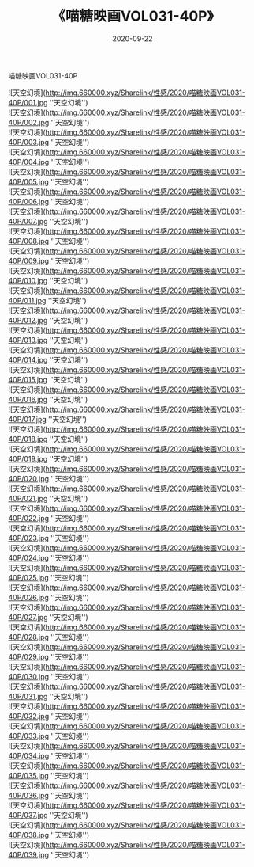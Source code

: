 ﻿---
layout: post
title:  《喵糖映画VOL031-40P》
date:   2020-09-22
img: http://img.660000.xyz/Sharelink/性感/2020/喵糖映画VOL031-40P/000.jpg
categories: [美女, 性感, 泳衣]
---

喵糖映画VOL031-40P



![天空幻境](http://img.660000.xyz/Sharelink/性感/2020/喵糖映画VOL031-40P/001.jpg ''天空幻境'') <br>
![天空幻境](http://img.660000.xyz/Sharelink/性感/2020/喵糖映画VOL031-40P/002.jpg ''天空幻境'') <br>
![天空幻境](http://img.660000.xyz/Sharelink/性感/2020/喵糖映画VOL031-40P/003.jpg ''天空幻境'') <br>
![天空幻境](http://img.660000.xyz/Sharelink/性感/2020/喵糖映画VOL031-40P/004.jpg ''天空幻境'') <br>
![天空幻境](http://img.660000.xyz/Sharelink/性感/2020/喵糖映画VOL031-40P/005.jpg ''天空幻境'') <br>
![天空幻境](http://img.660000.xyz/Sharelink/性感/2020/喵糖映画VOL031-40P/006.jpg ''天空幻境'') <br>
![天空幻境](http://img.660000.xyz/Sharelink/性感/2020/喵糖映画VOL031-40P/007.jpg ''天空幻境'') <br>
![天空幻境](http://img.660000.xyz/Sharelink/性感/2020/喵糖映画VOL031-40P/008.jpg ''天空幻境'') <br>
![天空幻境](http://img.660000.xyz/Sharelink/性感/2020/喵糖映画VOL031-40P/009.jpg ''天空幻境'') <br>
![天空幻境](http://img.660000.xyz/Sharelink/性感/2020/喵糖映画VOL031-40P/010.jpg ''天空幻境'') <br>
![天空幻境](http://img.660000.xyz/Sharelink/性感/2020/喵糖映画VOL031-40P/011.jpg ''天空幻境'') <br>
![天空幻境](http://img.660000.xyz/Sharelink/性感/2020/喵糖映画VOL031-40P/012.jpg ''天空幻境'') <br>
![天空幻境](http://img.660000.xyz/Sharelink/性感/2020/喵糖映画VOL031-40P/013.jpg ''天空幻境'') <br>
![天空幻境](http://img.660000.xyz/Sharelink/性感/2020/喵糖映画VOL031-40P/014.jpg ''天空幻境'') <br>
![天空幻境](http://img.660000.xyz/Sharelink/性感/2020/喵糖映画VOL031-40P/015.jpg ''天空幻境'') <br>
![天空幻境](http://img.660000.xyz/Sharelink/性感/2020/喵糖映画VOL031-40P/016.jpg ''天空幻境'') <br>
![天空幻境](http://img.660000.xyz/Sharelink/性感/2020/喵糖映画VOL031-40P/017.jpg ''天空幻境'') <br>
![天空幻境](http://img.660000.xyz/Sharelink/性感/2020/喵糖映画VOL031-40P/018.jpg ''天空幻境'') <br>
![天空幻境](http://img.660000.xyz/Sharelink/性感/2020/喵糖映画VOL031-40P/019.jpg ''天空幻境'') <br>
![天空幻境](http://img.660000.xyz/Sharelink/性感/2020/喵糖映画VOL031-40P/020.jpg ''天空幻境'') <br>
![天空幻境](http://img.660000.xyz/Sharelink/性感/2020/喵糖映画VOL031-40P/021.jpg ''天空幻境'') <br>
![天空幻境](http://img.660000.xyz/Sharelink/性感/2020/喵糖映画VOL031-40P/022.jpg ''天空幻境'') <br>
![天空幻境](http://img.660000.xyz/Sharelink/性感/2020/喵糖映画VOL031-40P/023.jpg ''天空幻境'') <br>
![天空幻境](http://img.660000.xyz/Sharelink/性感/2020/喵糖映画VOL031-40P/024.jpg ''天空幻境'') <br>
![天空幻境](http://img.660000.xyz/Sharelink/性感/2020/喵糖映画VOL031-40P/025.jpg ''天空幻境'') <br>
![天空幻境](http://img.660000.xyz/Sharelink/性感/2020/喵糖映画VOL031-40P/026.jpg ''天空幻境'') <br>
![天空幻境](http://img.660000.xyz/Sharelink/性感/2020/喵糖映画VOL031-40P/027.jpg ''天空幻境'') <br>
![天空幻境](http://img.660000.xyz/Sharelink/性感/2020/喵糖映画VOL031-40P/028.jpg ''天空幻境'') <br>
![天空幻境](http://img.660000.xyz/Sharelink/性感/2020/喵糖映画VOL031-40P/029.jpg ''天空幻境'') <br>
![天空幻境](http://img.660000.xyz/Sharelink/性感/2020/喵糖映画VOL031-40P/030.jpg ''天空幻境'') <br>
![天空幻境](http://img.660000.xyz/Sharelink/性感/2020/喵糖映画VOL031-40P/031.jpg ''天空幻境'') <br>
![天空幻境](http://img.660000.xyz/Sharelink/性感/2020/喵糖映画VOL031-40P/032.jpg ''天空幻境'') <br>
![天空幻境](http://img.660000.xyz/Sharelink/性感/2020/喵糖映画VOL031-40P/033.jpg ''天空幻境'') <br>
![天空幻境](http://img.660000.xyz/Sharelink/性感/2020/喵糖映画VOL031-40P/034.jpg ''天空幻境'') <br>
![天空幻境](http://img.660000.xyz/Sharelink/性感/2020/喵糖映画VOL031-40P/035.jpg ''天空幻境'') <br>
![天空幻境](http://img.660000.xyz/Sharelink/性感/2020/喵糖映画VOL031-40P/036.jpg ''天空幻境'') <br>
![天空幻境](http://img.660000.xyz/Sharelink/性感/2020/喵糖映画VOL031-40P/037.jpg ''天空幻境'') <br>
![天空幻境](http://img.660000.xyz/Sharelink/性感/2020/喵糖映画VOL031-40P/038.jpg ''天空幻境'') <br>
![天空幻境](http://img.660000.xyz/Sharelink/性感/2020/喵糖映画VOL031-40P/039.jpg ''天空幻境'') <br>